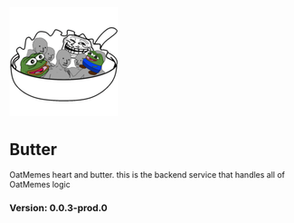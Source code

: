 ![Logo](../falafel/public/logo192.png)
# Butter
OatMemes heart and butter. this is the backend service that handles all of OatMemes logic


### Version: 0.0.3-prod.0